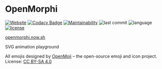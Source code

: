 # OpenMorphi

[![Website](https://img.shields.io/website?down_color=red&down_message=down&up_color=blue&up_message=openmorphi.now.sh&url=https%3A%2F%2Fopenmorphi.now.sh%2F)](https://openmorphi.now.sh/)
[![Codacy Badge](https://api.codacy.com/project/badge/Grade/815a4e2ebf7d415895c09bf8cff9c29f)](https://app.codacy.com/gh/lzear/openmorphi/dashboard)
[![Maintainability](https://api.codeclimate.com/v1/badges/32b54890465166a7e922/maintainability)](https://codeclimate.com/github/lzear/openmorphi/maintainability)
![last commit](https://img.shields.io/github/last-commit/lzear/openmorphi)
![language](https://img.shields.io/github/languages/top/lzear/openmorphi)
[![license](https://img.shields.io/github/license/lzear/openmorphi)](https://github.com/lzear/openmorphi/blob/master/LICENSE)

[openmorphi.now.sh](https://openmorphi.now.sh/)

SVG animation playground

All emojis designed by [OpenMoji](https://openmoji.org/) – the open-source emoji and icon project. License: [CC BY-SA 4.0](https://creativecommons.org/licenses/by-sa/4.0/#)
